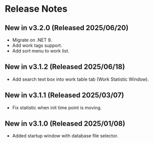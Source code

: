 ﻿# Release Notes
## New in v3.2.0 (Released 2025/06/20)
* Migrate on .NET 9.
* Add work tags support.
* Add sort menu to work list.
## New in v3.1.2 (Released 2025/06/18)
* Add search text box into work table tab (Work Statistic Window).
## New in v3.1.1 (Released 2025/03/07)
* Fix statistic when init time point is moving.
## New in v3.1.0 (Released 2025/01/08)
* Added startup window with database file selector.